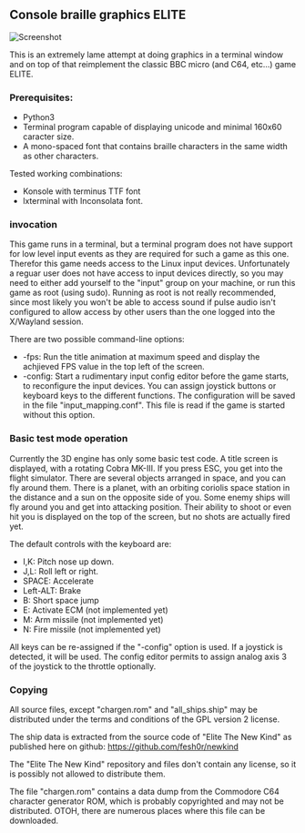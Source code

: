 
## Console braille graphics ELITE

![Screenshot](https://github.com/yope/cbgelite/blob/master/Documentation/screenshot.png)

This is an extremely lame attempt at doing graphics in a terminal window and on
top of that reimplement the classic BBC micro (and C64, etc...) game ELITE.

### Prerequisites:

 * Python3
 * Terminal program capable of displaying unicode and minimal 160x60 caracter size.
 * A mono-spaced font that contains braille characters in the same width as other characters.

Tested working combinations:

 * Konsole with terminus TTF font
 * lxterminal with Inconsolata font.

### invocation

This game runs in a terminal, but a terminal program does not have support for
low level input events as they are required for such a game as this one.
Therefor this game needs access to the Linux input devices. Unfortunately a
reguar user does not have access to input devices directly, so you may need to
either add yourself to the "input" group on your machine, or run this game as
root (using sudo). Running as root is not really recommended, since most likely
you won't be able to access sound if pulse audio isn't configured to allow access
by other users than the one logged into the X/Wayland session.

There are two possible command-line options:

 * -fps: Run the title animation at maximum speed and display the achjieved FPS
   value in the top left of the screen.
 * -config: Start a rudimentary input config editor before the game starts, to
   reconfigure the input devices. You can assign joystick buttons or keyboard
   keys to the different functions. The configuration will be saved in the file
   "input_mapping.conf". This file is read if the game is started without this
   option.

### Basic test mode operation

Currently the 3D engine has only some basic test code. A title screen is displayed,
with a rotating Cobra MK-III. If you press ESC, you get into the flight simulator.
There are several objects arranged in space, and you can fly around them.
There is a planet, with an orbiting coriolis space station in the distance and
a sun on the opposite side of you. Some enemy ships will fly around you and
get into attacking position. Their ability to shoot or even hit you is displayed
on the top of the screen, but no shots are actually fired yet.

The default controls with the keyboard are:

 * I,K: Pitch nose up down.
 * J,L: Roll left or right.
 * SPACE: Accelerate
 * Left-ALT: Brake
 * B: Short space jump
 * E: Activate ECM (not implemented yet)
 * M: Arm missile (not implemented yet)
 * N: Fire missile (not implemented yet)

All keys can be re-assigned if the "-config" option is used.
If a joystick is detected, it will be used. The config editor permits to assign
analog axis 3 of the joystick to the throttle optionally.

### Copying ###

All source files, except "chargen.rom" and "all_ships.ship" may be distributed
under the terms and conditions of the GPL version 2 license.

The ship data is extracted from the source code of "Elite The New Kind" as published
here on github: https://github.com/fesh0r/newkind

The "Elite The New Kind" repository and files don't contain any license, so
it is possibly not allowed to distribute them.

The file "chargen.rom" contains a data dump from the Commodore C64 character
generator ROM, which is probably copyrighted and may not be distributed. OTOH,
there are numerous places where this file can be downloaded.
